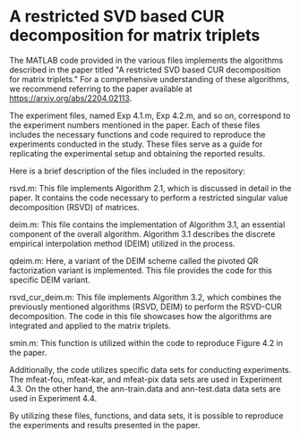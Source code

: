# A restricted SVD based CUR decomposition for matrix triplets

The MATLAB code provided in the various files implements the algorithms described in the paper titled "A restricted SVD based CUR decomposition for matrix triplets." For a comprehensive understanding of these algorithms, we recommend referring to the paper available at https://arxiv.org/abs/2204.02113.

The experiment files, named Exp 4.1.m, Exp 4.2.m, and so on, correspond to the experiment numbers mentioned in the paper. Each of these files includes the necessary functions and code required to reproduce the experiments conducted in the study. These files serve as a guide for replicating the experimental setup and obtaining the reported results.

Here is a brief description of the files included in the repository:

rsvd.m: This file implements Algorithm 2.1, which is discussed in detail in the paper. It contains the code necessary to perform a restricted singular value decomposition (RSVD) of matrices.

deim.m: This file contains the implementation of Algorithm 3.1, an essential component of the overall algorithm. Algorithm 3.1 describes the discrete empirical interpolation method (DEIM) utilized in the process.

qdeim.m: Here, a variant of the DEIM scheme called the pivoted QR factorization variant is implemented. This file provides the code for this specific DEIM variant.

rsvd_cur_deim.m: This file implements Algorithm 3.2, which combines the previously mentioned algorithms (RSVD, DEIM) to perform the RSVD-CUR decomposition. The code in this file showcases how the algorithms are integrated and applied to the matrix triplets.

smin.m: This function is utilized within the code to reproduce Figure 4.2 in the paper. 

Additionally, the code utilizes specific data sets for conducting experiments. The mfeat-fou, mfeat-kar, and mfeat-pix data sets are used in Experiment 4.3. On the other hand, the ann-train.data and ann-test.data data sets are used in Experiment 4.4.

By utilizing these files, functions, and data sets, it is possible to reproduce the experiments and results presented in the paper.
